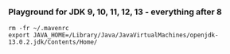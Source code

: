 ### Playground for JDK 9, 10, 11, 12, 13 - everything after 8

```
rm -fr ~/.mavenrc
export JAVA_HOME=/Library/Java/JavaVirtualMachines/openjdk-13.0.2.jdk/Contents/Home/
```
